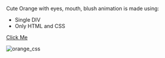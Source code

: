 Cute Orange with eyes, mouth, blush animation is made using:
<ul>
                        <li> Single DIV  </li>
                        <li> Only HTML and CSS </li>
                    </ul>

[Click Me](https://orange-single-div.netlify.app/)

![orange_css](https://user-images.githubusercontent.com/77884951/184886968-9688376b-ba5c-427d-97ae-861a442f0156.PNG)

